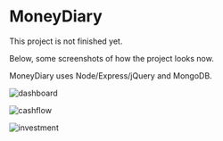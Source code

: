 # MoneyDiary

This project is not finished yet.

Below, some screenshots of how the project looks now.

MoneyDiary uses Node/Express/jQuery and MongoDB.

![dashboard](https://github.com/marcossilvabr/MoneyDiary/blob/master/docs/dashboard.png?raw=true)

![cashflow](https://github.com/marcossilvabr/MoneyDiary/blob/master/docs/cashflow.png?raw=true)

![investment](https://github.com/marcossilvabr/MoneyDiary/blob/master/docs/investment.png?raw=true)
